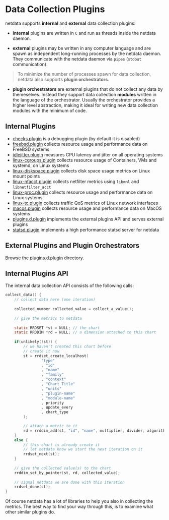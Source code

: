 # Data Collection Plugins

netdata supports **internal** and **external** data collection plugins:

- **internal** plugins are written in `C` and run as threads inside the netdata daemon.

- **external** plugins may be written in any computer language and are spawn as independent long-running processes by the netdata daemon.
   They communicate with the netdata daemon via `pipes` (`stdout` communication).

> To minimize the number of processes spawn for data collection, netdata also supports **plugin orchestrators**.

- **plugin orchestrators** are external plugins that do not collect any data by themeselves.
   Instead they support data collection **modules** written in the language of the orchestrator.
   Usually the orchestrator provides a higher level abstraction, making it ideal for writing new
   data collection modules with the minimum of code.

## Internal Plugins

- [checks.plugin](checks.plugin/) is a debugging plugin (by default it is disabled)
- [freebsd.plugin](freebsd.plugin/) collects resource usage and performance data on FreeBSD systems
- [idlejitter.plugin](idlejitter.plugin/) measures CPU latency and jitter on all operating systems
- [linux-cgroups.plugin](linux-cgroups.plugin/) collects resource usage of Containers, VMs and systemd, on Linux systems
- [linux-diskspace.plugin](linux-diskspace.plugin/) collects disk space usage metrics on Linux mount points
- [linux-nfacct.plugin](linux-nfacct.plugin/) collects netfilter metrics using `libmnl` and `libnetfilter_acct`
- [linux-proc.plugin](linux-proc.plugin/) collects resource usage and performance data on Linux systems
- [linux-tc.plugin](linux-tc.plugin/) collects traffic QoS metrics of Linux network interfaces
- [macos.plugin](macos.plugin/) collects resource usage and performance data on MacOS systems
- [plugins.d.plugin](plugins.d.plugin/) implements the external plugins API and serves external plugins
- [statsd.plugin](statsd.plugin/) implements a high performance statsd server for netdata

## External Plugins and Plugin Orchestrators

Browse the [plugins.d.plugin](plugins.d.plugin/) directory.

## Internal Plugins API

The internal data collection API consists of the following calls:

```c
collect_data() {
    // collect data here (one iteration)
    
    collected_number collected_value = collect_a_value();
    
    // give the metrics to netdata
    
    static RRDSET *st = NULL; // the chart
    static RRDDIM *rd = NULL; // a dimension attached to this chart
    
    if(unlikely(!st)) {
        // we haven't created this chart before
        // create it now
        st = rrdset_create_localhost(
                "type"
                , "id"
                , "name"
                , "family"
                , "context"
                , "Chart Title"
                , "units"
                , "plugin-name"
                , "module-name"
                , priority
                , update_every
                , chart_type
        );

        // attach a metric to it
        rd = rrddim_add(st, "id", "name", multiplier, divider, algorithm);
    }
    else {
        // this chart is already create it
        // let netdata know we start the next iteration on it
        rrdset_next(st);
    }
    
    // give the collected value(s) to the chart
    rrddim_set_by_pointer(st, rd, collected_value);
    
    // signal netdata we are done with this iteration
    rrdset_done(st);
}
```

Of course netdata has a lot of libraries to help you also in collecting the metrics.
The best way to find your way through this, is to examine what other similar plugins do.